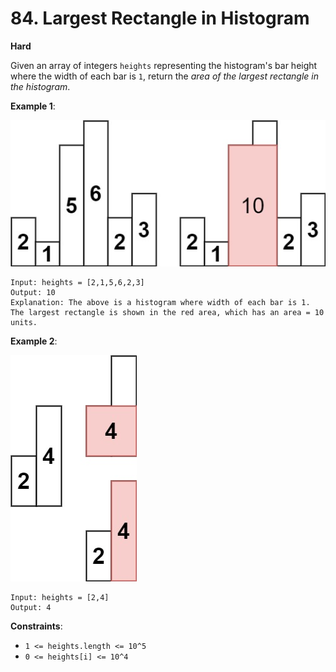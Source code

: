 # 84. Largest Rectangle in Histogram
**Hard**

Given an array of integers `heights` representing the histogram's bar height 
where the width of each bar is `1`, return the *area of the largest rectangle in 
the histogram*.

**Example 1**:

![ex1](ex1.jpg)
```
Input: heights = [2,1,5,6,2,3]
Output: 10
Explanation: The above is a histogram where width of each bar is 1.
The largest rectangle is shown in the red area, which has an area = 10 units.
```

**Example 2**:

![ex2](ex2.jpg)
```
Input: heights = [2,4]
Output: 4
```

**Constraints**:
* `1 <= heights.length <= 10^5`
* `0 <= heights[i] <= 10^4`